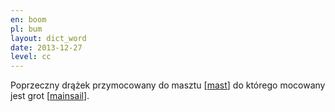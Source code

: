 ```yaml
---
en: boom
pl: bum
layout: dict_word
date: 2013-12-27
level: cc
---
```


Poprzeczny drążek przymocowany do masztu [[mast](/dict/deck/mast.html)] do którego mocowany jest grot [[mainsail](/dict/sails/mainsail.html)].